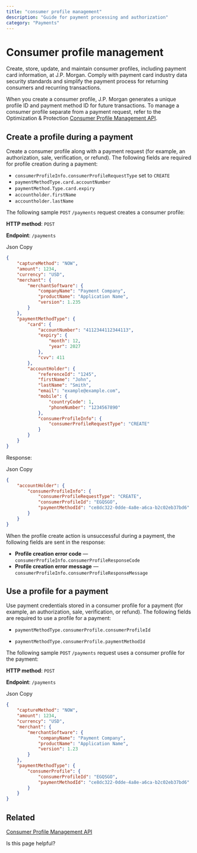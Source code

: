 ```yaml
---
title: "consumer profile management"
description: "Guide for payment processing and authorization"
category: "Payments"
---
```



# Consumer profile management

Create, store, update, and maintain consumer profiles, including payment card information, at J.P. Morgan. Comply with payment card industry data security standards and simplify the payment process for returning consumers and recurring transactions.

When you create a consumer profile, J.P. Morgan generates a unique profile ID and payment method ID for future transactions. To manage a consumer profile separate from a payment request, refer to the Optimization & Protection [Consumer Profile Management API](https://developer.payments.jpmorgan.com/docs/commerce/optimization-protection/capabilities/consumer-profile-management/index).

## Create a profile during a payment

Create a consumer profile along with a payment request (for example, an authorization, sale, verification, or refund). The following fields are required for profile creation during a payment:

- `consumerProfileInfo.consumerProfileRequestType` set to `CREATE`
- `paymentMethodType.card.accountNumber
`
- `paymentMethod.Type.card.expiry
`
- `accountholder.firstName
`
- `accountholder.lastName `

The following sample `POST` `/payments` request creates a consumer profile:

**HTTP method**: `POST`

**Endpoint**: `/payments`

Json
Copy

```json
{
    "captureMethod": "NOW",
    "amount": 1234,
    "currency": "USD",
    "merchant": {
        "merchantSoftware": {
            "companyName": "Payment Company",
            "productName": "Application Name",
            "version": 1.235
        }
    },
    "paymentMethodType": {
        "card": {
            "accountNumber": "4112344112344113",
            "expiry": {
                "month": 12,
                "year": 2027
            },
            "cvv": 411
        },
        "accountHolder": {
            "referenceId": "1245",
            "firstName": "John",
            "lastName": "Smith",
            "email": "example@example.com",
            "mobile": {
                "countryCode": 1,
                "phoneNumber": "1234567890"
            },
            "consumerProfileInfo": {
                "consumerProfileRequestType": "CREATE"
            }
        }
    }
}
```

Response:

Json
Copy

```json
{
    "accountHolder": {
        "consumerProfileInfo": {
            "consumerProfileRequestType": "CREATE",
            "consumerProfileId": "EGQSGO",
            "paymentMethodId": "ce8dc322-0dde-4a8e-a6ca-b2c02eb37bd6"
        }
    }
}
```

When the profile create action is unsuccessful during a payment, the following fields are sent in the response:

- **Profile creation error code** — `consumerProfileInfo.consumerProfileResponseCode`
- **Profile creation error message** — `consumerProfileInfo.consumerProfileResponseMessage`

## Use a profile for a payment

Use payment credentials stored in a consumer profile for a payment (for example, an authorization, sale, verification, or refund). The following fields are required to use a profile for a payment:

- `paymentMethodType.consumerProfile.consumerProfileId`

- `paymentMethodType.consumerProfile.paymentMethodId`

The following sample `POST` `/payments` request uses a consumer profile for the payment:

**HTTP method**: `POST`

**Endpoint**: `/payments`

Json
Copy

```json
{
    "captureMethod": "NOW",
    "amount": 1234,
    "currency": "USD",
    "merchant": {
        "merchantSoftware": {
            "companyName": "Payment Company",
            "productName": "Application Name",
            "version": 1.23
        }
    },
    "paymentMethodType": {
        "consumerProfile": {
            "consumerProfileId": "EGQSGO",
            "paymentMethodId": "ce8dc322-0dde-4a8e-a6ca-b2c02eb37bd6"
        }
    }
}
```

## Related

[Consumer Profile Management API](https://developer.payments.jpmorgan.com/docs/commerce/optimization-protection/capabilities/consumer-profile-management/index)

Is this page helpful?
